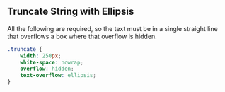 ## Truncate String with Ellipsis

All the following are required, so the text must be in a single straight line that overflows a box where that overflow is hidden.
```css
.truncate {
    width: 250px;
    white-space: nowrap;
    overflow: hidden;
    text-overflow: ellipsis;
}
```
